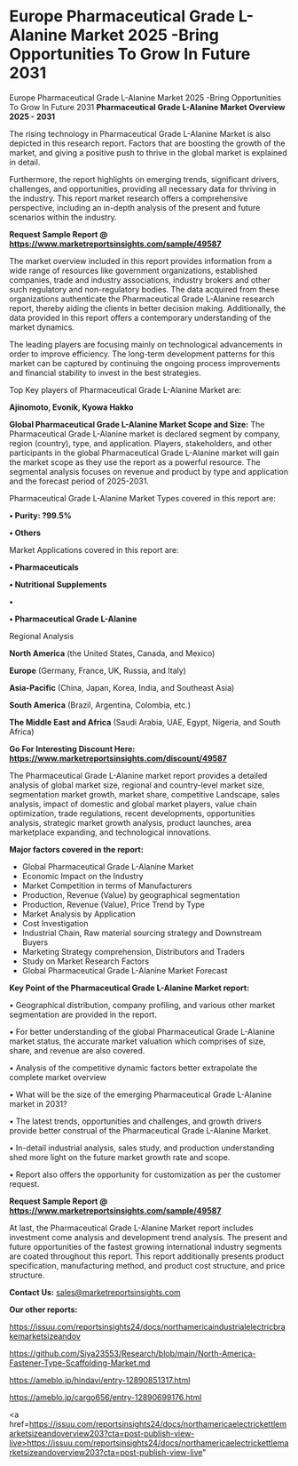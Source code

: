 # Europe Pharmaceutical Grade L-Alanine Market 2025 -Bring Opportunities To Grow In Future 2031
Europe Pharmaceutical Grade L-Alanine Market 2025 -Bring Opportunities To Grow In Future 2031
<Strong> Pharmaceutical Grade L-Alanine Market Overview 2025 - 2031</strong>

The rising technology in Pharmaceutical Grade L-Alanine Market is also depicted in this research report. Factors that are boosting the growth of the market, and giving a positive push to thrive in the global market is explained in detail.

Furthermore, the report highlights on emerging trends, significant drivers, challenges, and opportunities, providing all necessary data for thriving in the industry. This report market research offers a comprehensive perspective, including an in-depth analysis of the present and future scenarios within the industry.

<strong>Request Sample Report @ <a href=https://www.marketreportsinsights.com/sample/49587>https://www.marketreportsinsights.com/sample/49587</a></strong>

The market overview included in this report provides information from a wide range of resources like government organizations, established companies, trade and industry associations, industry brokers and other such regulatory and non-regulatory bodies. The data acquired from these organizations authenticate the Pharmaceutical Grade L-Alanine research report, thereby aiding the clients in better decision making. Additionally, the data provided in this report offers a contemporary understanding of the market dynamics.

The leading players are focusing mainly on technological advancements in order to improve efficiency. The long-term development patterns for this market can be captured by continuing the ongoing process improvements and financial stability to invest in the best strategies.

Top Key players of Pharmaceutical Grade L-Alanine Market are:

<strong>Ajinomoto, Evonik, Kyowa Hakko</strong>

<strong><b>Global Pharmaceutical Grade L-Alanine Market Scope and Size:</b></strong>
The Pharmaceutical Grade L-Alanine market is declared segment by company, region (country), type, and application. Players, stakeholders, and other participants in the global Pharmaceutical Grade L-Alanine market will gain the market scope as they use the report as a powerful resource. The segmental analysis focuses on revenue and product by type and application and the forecast period of 2025-2031.

Pharmaceutical Grade L-Alanine Market Types covered in this report are:

<strong>•  Purity: ?99.5%

•  Others</strong>

Market Applications covered in this report are:

<strong>•  Pharmaceuticals

•  Nutritional Supplements

•  

•  Pharmaceutical Grade L-Alanine</strong> 

Regional Analysis

<strong>North America</strong> (the United States, Canada, and Mexico)

<strong>Europe</strong> (Germany, France, UK, Russia, and Italy)

<strong>Asia-Pacific</strong> (China, Japan, Korea, India, and Southeast Asia)

<strong>South America</strong> (Brazil, Argentina, Colombia, etc.)

<strong>The Middle East and Africa</strong> (Saudi Arabia, UAE, Egypt, Nigeria, and South Africa)

<strong>Go For Interesting Discount Here: <a href=https://www.marketreportsinsights.com/discount/49587>https://www.marketreportsinsights.com/discount/49587</a></strong>

The Pharmaceutical Grade L-Alanine market report provides a detailed analysis of global market size, regional and country-level market size, segmentation market growth, market share, competitive Landscape, sales analysis, impact of domestic and global market players, value chain optimization, trade regulations, recent developments, opportunities analysis, strategic market growth analysis, product launches, area marketplace expanding, and technological innovations.

<strong><b>Major factors covered in the report:</b></strong>
<ul>
  <li>Global Pharmaceutical Grade L-Alanine Market </li>
  <li>Economic Impact on the Industry</li>
  <li>Market Competition in terms of Manufacturers</li>
  <li>Production, Revenue (Value) by geographical segmentation</li>
  <li>Production, Revenue (Value), Price Trend by Type</li>
  <li>Market Analysis by Application</li>
  <li>Cost Investigation</li>
  <li>Industrial Chain, Raw material sourcing strategy and Downstream Buyers</li>
  <li>Marketing Strategy comprehension, Distributors and Traders</li>
  <li>Study on Market Research Factors</li>
  <li>Global Pharmaceutical Grade L-Alanine Market Forecast</li>
</ul>

<strong><b>Key Point of the Pharmaceutical Grade L-Alanine Market report:</b></strong>

• Geographical distribution, company profiling, and various other market segmentation are provided in the report.

• For better understanding of the global Pharmaceutical Grade L-Alanine market status, the accurate market valuation which comprises of size, share, and revenue are also covered.

• Analysis of the competitive dynamic factors better extrapolate the complete market overview

• What will be the size of the emerging Pharmaceutical Grade L-Alanine market in 2031?

• The latest trends, opportunities and challenges, and growth drivers provide better construal of the Pharmaceutical Grade L-Alanine Market.

• In-detail industrial analysis, sales study, and production understanding shed more light on the future market growth rate and scope.

• Report also offers the opportunity for customization as per the customer request.

<strong>Request Sample Report @ <a href=https://www.marketreportsinsights.com/sample/49587>https://www.marketreportsinsights.com/sample/49587</a></strong>

At last, the Pharmaceutical Grade L-Alanine Market report includes investment come analysis and development trend analysis. The present and future opportunities of the fastest growing international industry segments are coated throughout this report. This report additionally presents product specification, manufacturing method, and product cost structure, and price structure.

<strong>Contact Us:</strong>
sales@marketreportsinsights.com

<strong>Our other reports:</strong>

<a href=https://issuu.com/reportsinsights24/docs/northamericaindustrialelectricbrakemarketsizeandov>https://issuu.com/reportsinsights24/docs/northamericaindustrialelectricbrakemarketsizeandov</a>

<a href=https://github.com/Siya23553/Research/blob/main/North-America-Fastener-Type-Scaffolding-Market.md>https://github.com/Siya23553/Research/blob/main/North-America-Fastener-Type-Scaffolding-Market.md</a>

<a href=https://ameblo.jp/hindavi/entry-12890851317.html>https://ameblo.jp/hindavi/entry-12890851317.html</a>

<a href=https://ameblo.jp/cargo656/entry-12890699176.html>https://ameblo.jp/cargo656/entry-12890699176.html</a>

<a href=https://issuu.com/reportsinsights24/docs/northamericaelectrickettlemarketsizeandoverview203?cta=post-publish-view-live>https://issuu.com/reportsinsights24/docs/northamericaelectrickettlemarketsizeandoverview203?cta=post-publish-view-live</a>"
